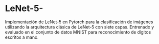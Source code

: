 # LeNet-5-
Implementación de LeNet-5 en Pytorch para la clasificación de imágenes utilizando la arquitectura clásica de LeNet-5 con siete capas. Entrenado y evaluado en el conjunto de datos MNIST para reconocimiento de dígitos escritos a mano.

